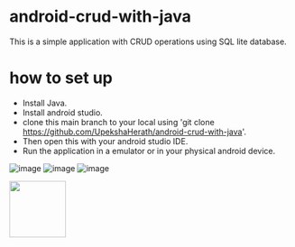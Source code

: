 # android-crud-with-java
This is a simple application with CRUD operations using SQL lite database.

# how to set up
* Install Java.
* Install android studio.
* clone this main branch to your local using 'git clone https://github.com/UpekshaHerath/android-crud-with-java'.
* Then open this with your android studio IDE.
* Run the application in a emulator or in your physical android device.

![image](https://github.com/UpekshaHerath/android-crud-with-java/assets/65499669/afc29b7a-4027-4df2-8ad6-7b6a1a571079)
![image](https://github.com/UpekshaHerath/android-crud-with-java/assets/65499669/44f059b5-f09d-4f56-bd06-c32a3123c3d3)
![image](https://github.com/UpekshaHerath/android-crud-with-java/assets/65499669/e1555a64-25a9-48ec-a56f-e03e2b9b1bcf)

<img align="left" width="100" src="https://github.com/UpekshaHerath/android-crud-with-java/assets/65499669/afc29b7a-4027-4df2-8ad6-7b6a1a571079">
